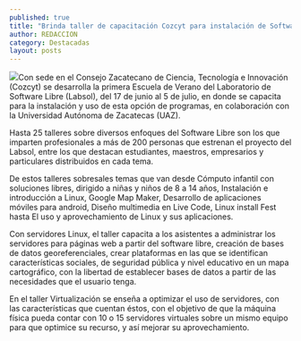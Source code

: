 ```yaml
---
published: true
title: "Brinda taller de capacitación Cozcyt para instalación de Software Libre "
author: REDACCION
category: Destacadas
layout: posts
---
```


![](http://i.imgur.com/bTmNfJrm.jpg)Con sede en el Consejo Zacatecano de Ciencia, Tecnología e Innovación (Cozcyt) se desarrolla la primera Escuela de Verano del Laboratorio de Software Libre (Labsol), del 17 de junio al 5 de julio, en donde se capacita para la instalación y uso de esta opción de programas, en colaboración con la Universidad Autónoma de Zacatecas (UAZ).

Hasta 25 talleres sobre diversos enfoques del Software Libre son los que imparten profesionales a más de 200 personas que estrenan el proyecto del Labsol, entre los que destacan estudiantes, maestros, empresarios y particulares distribuidos en cada tema.

De estos talleres sobresales temas que van desde Cómputo infantil con soluciones libres, dirigido a niñas y niños de 8 a 14 años, Instalación e introducción a Linux, Google Map Maker, Desarrollo de aplicaciones móviles para android, Diseño multimedia en Live Code, Linux install Fest hasta El uso y aprovechamiento de Linux y sus aplicaciones.

Con servidores Linux, el taller capacita a los asistentes a administrar los servidores para páginas web a partir del software libre, creación de bases de datos georeferenciales, crear plataformas en las que se identifican características sociales, de seguridad pública y nivel educativo en un mapa cartográfico, con la libertad de establecer bases de datos a partir de las necesidades que el usuario tenga.

En el taller Virtualización se enseña a optimizar el uso de servidores, con las características que cuentan éstos, con el objetivo de que la máquina física pueda contar con 10 o 15 servidores virtuales sobre un mismo equipo para que optimice su recurso, y así mejorar su aprovechamiento.
